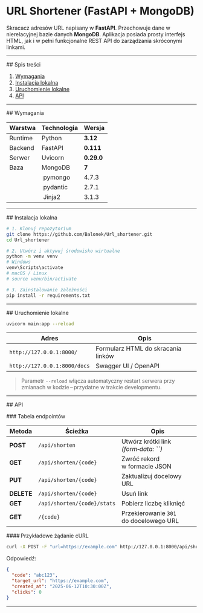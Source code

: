 # URL Shortener (FastAPI + MongoDB)

Skracacz adresów URL napisany w **FastAPI**. Przechowuje dane w nierelacyjnej bazie danych **MongoDB**. Aplikacja posiada prosty interfejs HTML, jak i w pełni funkcjonalne REST API do zarządzania skróconymi linkami.

---

\## Spis treści

1. [Wymagania](#wymagania)
2. [Instalacja lokalna](#instalacja-lokalna)
3. [Uruchomienie lokalne](#uruchomienie-lokalne)
4. [API](#api)   



---

\## Wymagania

| Warstwa | Technologia | Wersja     |
| ------- | ----------- | ---------- |
| Runtime | Python      | **3.12**   |
| Backend | FastAPI     | **0.111**  |
| Serwer  | Uvicorn     | **0.29.0** |
| Baza    | MongoDB     | **7**      |
|         |  pymongo    | 4.7.3      |
|         |  pydantic   | 2.7.1      |
|         |  Jinja2     | 3.1.3      |

>

---

\## Instalacja lokalna

```bash
# 1. Klonuj repozytorium
git clone https://github.com/Balonek/Url_shortener.git
cd Url_shortener

# 2. Utwórz i aktywuj środowisko wirtualne
python -m venv venv
# Windows
venv\Scripts\activate
# macOS / Linux
# source venv/bin/activate

# 3. Zainstalowanie zależności
pip install -r requirements.txt
```

---

\## Uruchomienie lokalne

```bash
uvicorn main:app --reload
```

| Adres                        | Opis                               |
| ---------------------------- | ---------------------------------- |
| `http://127.0.0.1:8000/`     | Formularz HTML do skracania linków |
| `http://127.0.0.1:8000/docs` | Swagger UI / OpenAPI               |

> Parametr `--reload` włącza automatyczny restart serwera przy zmianach w kodzie – przydatne w trakcie developmentu.

---

\## API

\### Tabela endpointów

| Metoda     | Ścieżka                     | Opis                                           |
| ---------- | --------------------------- | ---------------------------------------------- |
| **POST**   | `/api/shorten`              | Utwórz krótki link *(form‑data: ****\`\`****)* |
| **GET**    | `/api/shorten/{code}`       | Zwróć rekord w formacie JSON                   |
| **PUT**    | `/api/shorten/{code}`       | Zaktualizuj docelowy URL                       |
| **DELETE** | `/api/shorten/{code}`       | Usuń link                                      |
| **GET**    | `/api/shorten/{code}/stats` | Pobierz liczbę kliknięć                        |
| **GET**    | `/{code}`                   | Przekierowanie `301` do docelowego URL         |

\#### Przykładowe żądanie cURL

```bash
curl -X POST -F "url=https://example.com" http://127.0.0.1:8000/api/shorten
```

Odpowiedź:

```json
{
  "code": "abc123",
  "target_url": "https://example.com",
  "created_at": "2025-06-12T10:30:00Z",
  "clicks": 0
}
```

---
